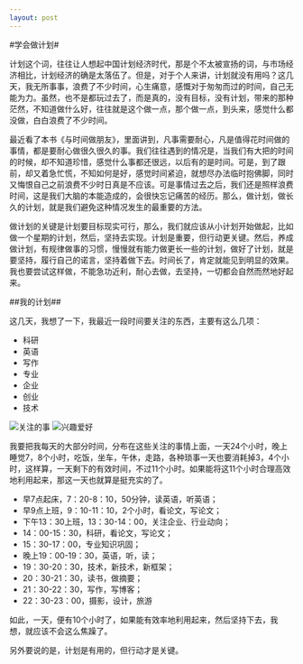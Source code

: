 ```yaml
---
layout: post
---
```

#学会做计划#

计划这个词，往往让人想起中国计划经济时代，那是个不太被宣扬的词，与市场经济相比，计划经济的确是太落伍了。但是，对于个人来讲，计划就没有用吗？这几天，我无所事事，浪费了不少时间，心生痛意，感慨对于匆匆而过的时间，自己无能为力。虽然，也不是都玩过去了，而是真的，没有目标，没有计划，带来的那种茫然，不知道做什么好，往往就是这个做一点，那个做一点，到头来，感觉什么都没做，白白浪费了不少时间。

最近看了本书《与时间做朋友》，里面讲到，凡事需要耐心，凡是值得花时间做的事情，都是要耐心做很久很久的事。我们往往遇到的情况是，当我们有大把的时间的时候，却不知道珍惜，感觉什么事都还很远，以后有的是时间。可是，到了跟前，却又着急忙慌，不知如何是好，感觉时间紧迫，就想尽办法临时抱佛脚，同时又悔恨自己之前浪费不少时日真是不应该。可是事情过去之后，我们还是照样浪费时间，这是我们大脑的本能造成的，会很快忘记痛苦的经历。那么，做计划，做长久的计划，就是我们避免这种情况发生的最重要的方法。

做计划的关键是计划要目标现实可行，那么，我们就应该从小计划开始做起，比如做一个星期的计划，然后，坚持去实现。计划是重要，但行动更关键。然后，养成做计划，有规律做事的习惯，慢慢就有能力做更长一些的计划，做好了计划，就是要坚持，履行自己的诺言，坚持着做下去。时间长了，肯定就能见到明显的效果。我也要尝试这样做，不能急功近利，耐心去做，去坚持，一切都会自然而然地好起来。

##我的计划##

这几天，我想了一下，我最近一段时间要关注的东西，主要有这么几项：

- 科研
- 英语
- 写作
- 专业
- 企业
- 创业
- 技术

![关注的事](http://d.pr/i/3QiZ.jpg)
![兴趣爱好](http://d.pr/i/NCqP.jpg)

我要把我每天的大部分时间，分布在这些关注的事情上面，一天24个小时，晚上睡觉7，8个小时，吃饭，坐车，午休，走路，各种琐事一天也要消耗掉3，4个小时，这样算，一天剩下的有效时间，不过11个小时。如果能将这11个小时合理高效地利用起来，那这一天也就算是挺充实的了。

- 早7点起床，7：20-8：10，50分钟，读英语，听英语；
- 早9点上班，9：10-11：10，2个小时，看论文，写论文；
- 下午13：30上班，13：30-14：00，关注企业、行业动向；
- 14：00-15：30，科研，看论文，写论文；
- 15：30-17：00，专业知识巩固；
- 晚上19：00-19：30，英语，听，读；
- 19：30-20：30，技术，新技术，新框架；
- 20：30-21：30，读书，做摘要；
- 21：30-22：30，写作，写博客；
- 22：30-23：00，摄影，设计，旅游

如此，一天，便有10个小时了，如果能有效率地利用起来，然后坚持下去，我想，就应该不会这么焦躁了。

另外要说的是，计划是有用的，但行动才是关键。